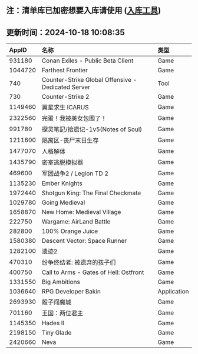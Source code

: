 ## 注：清单库已加密想要入库请使用 ([入库工具](https://github.com/BlankTMing/ManifestAutoUpdate/releases))

## 更新时间：2024-10-18 10:08:35
| AppID | 名称 | 类型  |
| :-------------------- | :----------------------------- | :----------- |
| 931180 | Conan Exiles - Public Beta Client| Game |
| 1044720 | Farthest Frontier| Game |
| 740 | Counter-Strike Global Offensive - Dedicated Server| Tool |
| 730 | Counter-Strike 2| Game |
| 1149460 | 翼星求生 ICARUS| Game |
| 2322560 | 完蛋！我被美女包围了！| Game |
| 991780 | 探灵笔記/拾遗记-1v5(Notes of Soul)| Game |
| 1211600 | 隔离区-丧尸末日生存| Game |
| 1477070 | 人格解体| Game |
| 1435790 | 密室逃脱模拟器| Game |
| 469600 | 军团战争2 / Legion TD 2| Game |
| 1135230 | Ember Knights| Game |
| 1972440 | Shotgun King: The Final Checkmate| Game |
| 1029780 | Going Medieval| Game |
| 1658870 | New Home: Medieval Village| Game |
| 222750 | Wargame: AirLand Battle| Game |
| 282800 | 100% Orange Juice| Game |
| 1580380 | Descent Vector: Space Runner| Game |
| 1282100 | 遗迹2| Game |
| 470310 | 纷争终结者: 被遗弃的孩子们| Game |
| 400750 | Call to Arms - Gates of Hell: Ostfront| Game |
| 1331550 | Big Ambitions| Game |
| 1036640 | RPG Developer Bakin| Application |
| 2693930 | 骰子闯魔城| Game |
| 701160 | 王国：两位君主| Game |
| 1145350 | Hades II| Game |
| 2198150 | Tiny Glade| Game |
| 2420660 | Neva| Game |
